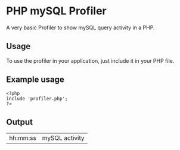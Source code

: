 PHP mySQL Profiler
==================

A very basic Profiler to show mySQL query activity in a PHP.

Usage
-----
To use the profiler in your application, just include it in your PHP file.

Example usage
-------------

    <?php
    include 'profiler.php';
    ?>

Output
------

<table>
<tr>
<td>hh:mm:ss</td>
<td>mySQL activity</td>
</tr>
</table>